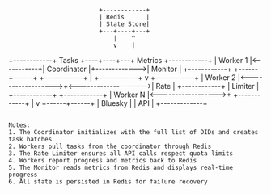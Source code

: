                              +------------+
                             | Redis      |
                             | State Store|
                             +---+----+---+
                                 |    ^
                                 v    |
 +------------+    Tasks    +----+----+---+    Metrics    +------------+
 | Worker 1   |<-----------+| Coordinator |+------------->| Monitor    |
 +------------+             +------+------+               +------------+
                                   |
 +------------+                    v                      +------------+
 | Worker 2   |<------------------>+<-------------------->| Rate       |
 +------------+                                           | Limiter    |
                                                          +------------+
 +------------+
 | Worker N   |<------------------>+
 +------------+                    |
                                   v
                            +------+------+
                            | Bluesky     |
                            | API         |
                            +-------------+
```

Notes:
1. The Coordinator initializes with the full list of DIDs and creates task batches
2. Workers pull tasks from the coordinator through Redis
3. The Rate Limiter ensures all API calls respect quota limits
4. Workers report progress and metrics back to Redis
5. The Monitor reads metrics from Redis and displays real-time progress
6. All state is persisted in Redis for failure recovery 